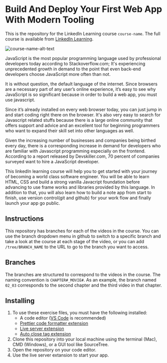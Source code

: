 # Build And Deploy Your First Web App With Modern Tooling
This is the repository for the LinkedIn Learning course `course-name`. The full course is available from [LinkedIn Learning][lil-course-url].

![course-name-alt-text][lil-thumbnail-url]  


JavaScript is the most popular programming language used by professional developers today according to Stackoverflow.com; It's experiencing unprecedented growth in demand to the point that even back-end developers choose JavaScript more often than not.

It is without question, the default language of the internet. Since browsers are a necessary part of any user’s online experience, it’s easy to see why JavaScript is so significant because in order to build a web app, you must use javascript.

Since it’s already installed on every web browser today, you can just jump in and start coding right there on the browser. It's also very easy to search for Javascript related stuffs because there is a large online community that offers support and advice and an excellent tool for beginning programmers who want to expand their skill set into other languages as well.

Given the increasing number of businesses and companies being birthed every day, there is a corresponding increase in demand for developers who are familiar with Javascript programming especially on the frontend. According to a report released by Devskiller.com, 70 percent of companies surveyed want to hire a JavaScript developer.

This linkedIn learning course will help you to get started with your journey of becoming a world class software engineer. You will be able to learn HTML, CSS and build a strong vanilla Javacript foundation before advancing to use frame works and libraries provided by this language. In addition to that, you will also learn how to build a note app from start to finish, use version control(git and github) for your work flow and finally launch your app go public.

## Instructions
This repository has branches for each of the videos in the course. You can use the branch dropdown menu in github to switch to a specific branch and take a look at the course at each stage of the video, or you can add `/tree/BRANCH_NAME` to the URL to go to the branch you want to access.
  

## Branches
The branches are structured to correspond to the videos in the course. The naming convention is `CHAPTER#_MOVIE#`. As an example, the branch named `02_03` corresponds to the second chapter and the third video in that chapter.

## Installing
1. To use these exercise files, you must have the following installed:
	- A code editor ([VS Code](https://code.visualstudio.com/) is recommended)
	- [Prettier code formatter extension](https://marketplace.visualstudio.com/items?itemName=esbenp.prettier-vscode)
	- [Live server extension](https://marketplace.visualstudio.com/items?itemName=ritwickdey.LiveServer)
	- [Auto close tag extension](https://marketplace.visualstudio.com/items?itemName=formulahendry.auto-close-tag)
2. Clone this repository into your local machine using the terminal (Mac), CMD (Windows), or a GUI tool like SourceTree.
3. Open the repository on your code editor.
4. Use the live server extansion to start your app.


[0]: # (Replace these placeholder URLs with actual course URLs)

[lil-course-url]: https://www.linkedin.com/learning/
[lil-thumbnail-url]: http://

